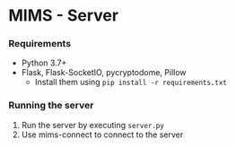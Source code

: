 MIMS - Server
============

### Requirements
 - Python 3.7+
 - Flask, Flask-SocketIO, pycryptodome, Pillow
    - Install them using `pip install -r requirements.txt`

### Running the server

1. Run the server by executing `server.py`
2. Use mims-connect to connect to the server
